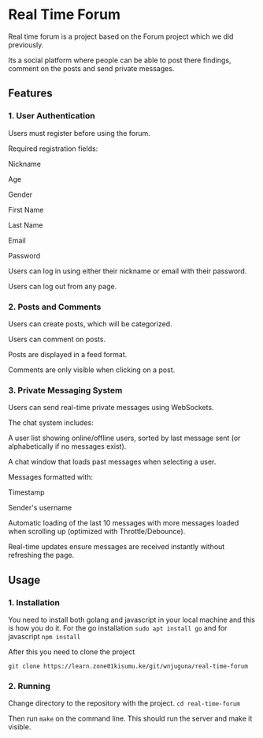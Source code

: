 # Real Time Forum
Real time forum is a project based on the Forum project which we did previously. 



Its a social platform where people can be able to post there findings, comment on the posts and send private messages.

## Features
### 1. User Authentication

Users must register before using the forum.

Required registration fields:

Nickname

Age

Gender

First Name

Last Name

Email

Password

Users can log in using either their nickname or email with their password.

Users can log out from any page.

### 2. Posts and Comments

Users can create posts, which will be categorized.

Users can comment on posts.

Posts are displayed in a feed format.

Comments are only visible when clicking on a post.

### 3. Private Messaging System

Users can send real-time private messages using WebSockets.

The chat system includes:

A user list showing online/offline users, sorted by last message sent (or alphabetically if no messages exist).

A chat window that loads past messages when selecting a user.

Messages formatted with:

Timestamp

Sender's username

Automatic loading of the last 10 messages with more messages loaded when scrolling up (optimized with Throttle/Debounce).

Real-time updates ensure messages are received instantly without refreshing the page.

## Usage
### 1. Installation
You need to install both golang and javascript in your local machine and this is how you do it.
For the go installation `sudo apt install go` and for javascript `npm install`

After this you need to clone the project
```
git clone https://learn.zone01kisumu.ke/git/wnjuguna/real-time-forum
```

### 2. Running
Change directory to the repository with the project.
`cd real-time-forum`

Then run `make` on the command line. This should run the server and make it visible.
